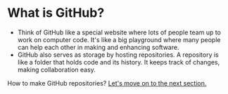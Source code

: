# What is GitHub?

- Think of GitHub like a special website where lots of people team up to work on computer code. It's like a big playground where many people can help each other in making and enhancing software.
- GitHub also serves as storage by hosting repositories. A repository is like a folder that holds code and its history. It keeps track of changes, making collaboration easy.

How to make GitHub repositories? [Let's move on to the next section.](/Github/create-repository.md)
